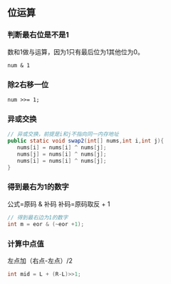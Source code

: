 ## 位运算
### 判断最右位是不是1
数和1做与运算，因为1只有最后位为1其他位为0。
```
num & 1
```

### 除2右移一位
```
num >>= 1;
```
### 异或交换
``` java
// 异或交换，前提是i和j不指向同一内存地址
public static void swap2(int[] nums,int i,int j){
   nums[i] = nums[i] ^ nums[j];
   nums[j] = nums[i] ^ nums[j];
   nums[i] = nums[i] ^ nums[j];
}
```

### 得到最右为1的数字
公式=原码 & 补码
补码=原码取反 + 1
``` java
// 得到最右边为1的数字
int m = eor & (~eor +1);
```

### 计算中点值
左点加（右点-左点）/2
``` java
int mid = L + (R-L)>>1;
```